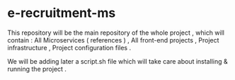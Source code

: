 # e-recruitment-ms

This repository will be the main repository of the whole project , which will contain : 
  All Microservices ( references ) ,
  All front-end projects ,
  Project infrastructure ,
  Project configuration files .
  
We will be adding later a script.sh file which will take care about installing & running the project .

